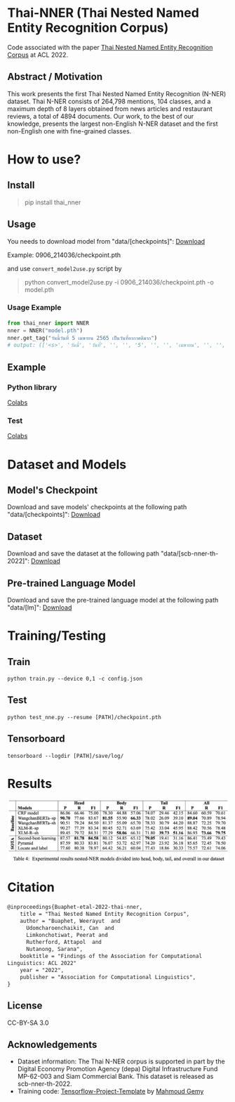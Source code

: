 # Thai-NNER (Thai Nested Named Entity Recognition Corpus)
Code associated with the paper [Thai Nested Named Entity Recognition Corpus](https://github.com/vistec-AI/Thai-NNER/files/8497522/thai_nested_named_entity_recognition_corpus.pdf) at ACL 2022.

## Abstract / Motivation
This work presents the first Thai Nested Named Entity Recognition (N-NER) dataset. Thai N-NER consists of 264,798 mentions, 104 classes, and a maximum depth of 8 layers obtained from news articles and restaurant reviews, a total of 4894 documents. Our work, to the best of our knowledge, presents the largest non-English N-NER dataset and the first non-English one with fine-grained classes.

# How to use?

## Install

> pip install thai_nner

## Usage

You needs to download model from "data/[checkpoints]": 
[Download](https://drive.google.com/drive/folders/1t71ljTPO1W7xmVquyFhDVynHixlLWQ-J?usp=sharing)

Example: 0906_214036/checkpoint.pth

and use ```convert_model2use.py``` script by

> python convert_model2use.py -i 0906_214036/checkpoint.pth -o model.pth

### Usage Example

```python
from thai_nner import NNER
nner = NNER("model.pth")
nner.get_tag("วันนี้วันที่ 5 เมษายน 2565 เป็นวันที่อากาศดีมาก")
# output: (['<s>', 'วันนี้', 'วันที่', '', '', '5', '', '', 'เมษายน', '', '', '25', '65', '', '', 'เป็น', 'วันที่', '', 'อากาศ', '', 'ดีมาก', '</s>'], [{'text': ['วันนี้'], 'span': [1, 2], 'entity_type': 'rel'}, {'text': ['วันที่', '', '', '5'], 'span': [2, 6], 'entity_type': 'day'}, {'text': ['วันที่', '', '', '5', '', '', 'เมษายน', '', '', '25', '65'], 'span': [2, 13], 'entity_type': 'date'}, {'text': ['', '5'], 'span': [4, 6], 'entity_type': 'cardinal'}, {'text': ['', 'เมษายน'], 'span': [7, 9], 'entity_type': 'month'}, {'text': ['', '25', '65'], 'span': [10, 13], 'entity_type': 'year'}])
```


## Example
### Python library

[Colabs](https://colab.research.google.com/drive/1SEazoGm9tZSElTxIhdyi7DwNMDO-YtJY?usp=sharing)

### Test

[Colabs](https://colab.research.google.com/drive/16m7Vx0ezLpPY2PQLlIMlbfmI9KBO5o7A?usp=sharing)

# Dataset and Models
## Model's Checkpoint
Download and save  models' checkpoints at the following path "data/[checkpoints]": 
[Download](https://drive.google.com/drive/folders/1t71ljTPO1W7xmVquyFhDVynHixlLWQ-J?usp=sharing)

## Dataset 
Download and save the dataset at the following path "data/[scb-nner-th-2022]": 
[Download](https://drive.google.com/drive/folders/1lp3ZK4i2Q2SC77AoVTEPy9CHB8lAGFEK?usp=sharing)

## Pre-trained Language Model
Download and save the pre-trained language model at the following path "data/[lm]": 
[Download](https://drive.google.com/drive/folders/1tkkTTMx0iFm1DA8SFsGQiXZy1TuDBTv_?usp=sharing)

# Training/Testing
## Train
```
python train.py --device 0,1 -c config.json
```
## Test
```
python test_nne.py --resume [PATH]/checkpoint.pth
```
## Tensorboard
```
tensorboard --logdir [PATH]/save/log/
```

# Results
![Experimental results](/img/results.png)


# Citation
```
@inproceedings{Buaphet-etal-2022-thai-nner,
    title = "Thai Nested Named Entity Recognition Corpus",
    author = "Buaphet, Weerayut  and
      Udomcharoenchaikit, Can  and
      Limkonchotiwat, Peerat and
      Rutherford, Attapol  and 
      Nutanong, Sarana",
    booktitle = "Findings of the Association for Computational Linguistics: ACL 2022"
    year = "2022",
    publisher = "Association for Computational Linguistics",
}
```

## License
CC-BY-SA 3.0

## Acknowledgements
- Dataset information: The Thai N-NER corpus is supported in part by the Digital Economy Promotion Agency (depa) Digital Infrastructure Fund MP-62-003 and Siam Commercial Bank. This dataset is released as scb-nner-th-2022.
- Training code: [Tensorflow-Project-Template](https://github.com/MrGemy95/Tensorflow-Project-Template) by [Mahmoud Gemy](https://github.com/MrGemy95)
